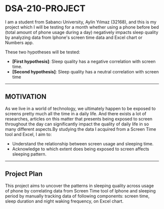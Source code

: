 # DSA-210-PROJECT
I am a student from Sabancı University, Aylin Yılmaz (32168), and this is my project which I will be testing for a month whether using a phone before bed (total amount of phone usage during a day) negatively impacts sleep quality by analyzing data from Iphone's screen time data and Excel chart or Numbers app.

These two hypotheses will be tested:
- **[First hypothesis]**: Sleep quality has a negative correlation with screen time.
- **[Second hypothesis]**: Sleep quality has a neutral correlation with screen time

---


## MOTIVATION
As we live in a world of technology, we ultimately happen to be exposed to screens pretty much all the time in a daily life. And there exists a lot of researches, articles on this matter that presents being exposed to screen throughout the day can significantly impact the quality of daily life in so many different aspects.By studying the data I acquired from a Screen Time tool and Excel, I aim to:
- Understand the relationship between screen usage and sleeping time.
- Acknowledge to which extent does being exposed to screen affects sleeping pattern.

---

## **Project Plan**
This project aims to uncover the patterns in sleeping quality across usage of phone by correlating data from Screen Time tool of Iphone and sleeping period by manually tracking data of following components: screen time, sleep duration and night waking frequency, on Excel chart.

